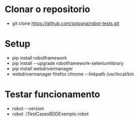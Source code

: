 # Clonar o repositorio

- git clone https://github.com/sotsuna/robot-tests.git

# Setup

- pip install robotframework
- pip install --upgrade robotframework-seleniumlibrary
- pip install webdrivermanager
- webdrivermanager firefox chrome --linkpath /usr/local/bin

# Testar funcionamento

- robot --version
- robot .\TestCasesBDDExemplo.robot
